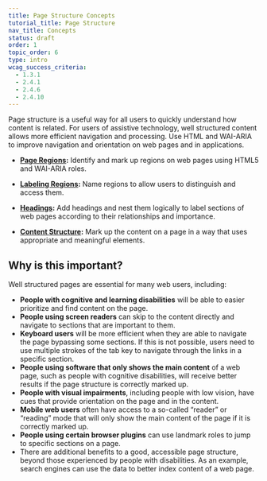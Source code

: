 ```yaml
---
title: Page Structure Concepts
tutorial_title: Page Structure
nav_title: Concepts
status: draft
order: 1
topic_order: 6
type: intro
wcag_success_criteria:
  - 1.3.1
  - 2.4.1
  - 2.4.6
  - 2.4.10
---
```


Page structure is a useful way for all users to quickly understand how content is related. For users of assistive technology, well structured content allows more efficient navigation and processing. Use HTML and WAI-ARIA to improve navigation and orientation on web pages and in applications.

* **[Page Regions](regions.html):** Identify and mark up regions on web pages using HTML5 and WAI-ARIA roles.

* **[Labeling Regions](labels.html):** Name regions to allow users to distinguish and access them.

* **[Headings](headings.html):** Add headings and nest them logically to label sections of web pages according to their relationships and importance.

* **[Content Structure](content.html):** Mark up the content on a page in a way that uses appropriate and meaningful elements.

## Why is this important?

Well structured pages are essential for many web users, including:

* **People with cognitive and learning disabilities** will be able to easier prioritize and find content on the page.
* **People using screen readers** can skip to the content directly and navigate to sections that are important to them.
* **Keyboard users** will be more efficient when they are able to navigate the page bypassing some sections. If this is not possible, users need to use multiple strokes of the tab key to navigate through the links in a specific section.
* **People using software that only shows the main content** of a web page, such as people with cognitive disabilities, will receive better results if the page structure is correctly marked up.
* **People with visual impairments**, including people with low vision, have cues that provide orientation on the page and in the content.
* **Mobile web users** often have access to a so-called “reader” or “reading” mode that will only show the main content of the page if it is correctly marked up.
* **People using certain browser plugins** can use landmark roles to jump to specific sections on a page.
* There are additional benefits to a good, accessible page structure, beyond those experienced by people with disabilities. As an example, search engines can use the data to better index content of a web page.
